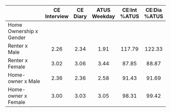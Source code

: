 
|                      | CE<br>Interview |  CE<br>Diary | ATUS<br>Weekday | CE:Int<br>%ATUS | CE:Dia<br>%ATUS |
| -------------------- | :----------: | :----------: | :----------: | :----------: | :----------: |
| Home Ownership x Gender |              |              |              |              |              |
| Renter x Male        |         2.26 |         2.34 |         1.91 |       117.79 |       122.33 |
| Renter x Female      |         3.02 |         3.06 |         3.44 |        87.85 |        88.87 |
| Home-owner x Male    |         2.36 |         2.36 |         2.58 |        91.43 |        91.69 |
| Home-owner x Female  |         3.00 |         3.03 |         3.05 |        98.31 |        99.42 |

